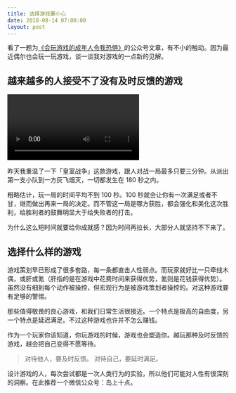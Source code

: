 ```yaml
---
title: 选择游戏要小心
date: 2018-08-14 07:00:00
layout: post
---
```


看了一题为[《会玩游戏的成年人令我恐惧》](https://mp.weixin.qq.com/s/T8nGynWYaJiNOB5uGCHMzw)的公众号文章，有不小的触动。因为最近偶尔也会玩一玩游戏，谈一谈我对游戏的一点新的见解。

## 越来越多的人接受不了没有及时反馈的游戏

<video controls="controls">
<source src="https://cdn.maintao.com/blog/img/2018/choose-game-carefully/clash-royale.mp4" type="video/mp4"></source>
您的浏览器不支持该视频播放
</video>

昨天我重温了一下「皇室战争」这款游戏，跟人对战一局最多只要三分钟。从派出第一支小队到一方灰飞烟灭，一切都发生在 180 秒之内。

粗略估计，玩一局的时间平均不到 100 秒。100 秒就会让你有一次满足或者不甘，继而做出再来一局的决定。而不管这一局是哪方获胜，都会强化和美化这次胜利，给胜利者的鼓舞明显大于给失败者的打击。

为什么这么短时间就要给你成就感？因为时间再拉长，大部分人就坚持不下来了。

## 选择什么样的游戏

游戏策划早已形成了很多套路，每一条都直击人性弱点。而玩家就好比一只牵线木偶，或肝或氪（肝指的是在游戏中花费时间来获得优势，氪则是花钱获得优势）。虽然没有细到每个动作被操控，但宏观行为是被游戏策划者操控的。对这种游戏要有足够的警惕。

那些值得敬畏的良心游戏，和我们日常生活很接近。一个特点是极高的自由度，另一个特点是延迟满足。不过这种游戏也许并不怎么赚钱。

作为一个玩家你该知道，你玩游戏的时候，游戏也会塑造你。越玩那种及时反馈的游戏，越会把自己变得不愿等待。

> 对待他人，要及时反馈。
> 对待自己，要延时满足。

设计游戏的人，每次尝试都是一次人类行为的实验，所以他们可能对人性有很深刻的洞察。在此推荐一个微信公众号：岛上十点。
